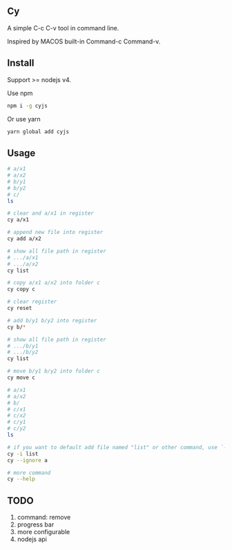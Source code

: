 ## Cy

A simple C-c C-v tool in command line.

Inspired by MACOS built-in Command-c Command-v.

## Install

Support >= nodejs v4.

Use npm
``` bash
npm i -g cyjs
```

Or use yarn
``` bash
yarn global add cyjs
```

## Usage

``` bash
# a/x1
# a/x2
# b/y1
# b/y2
# c/
ls

# clear and a/x1 in register
cy a/x1

# append new file into register
cy add a/x2

# show all file path in register
# .../a/x1
# .../a/x2
cy list

# copy a/x1 a/x2 into folder c
cy copy c

# clear register
cy reset

# add b/y1 b/y2 into register
cy b/*

# show all file path in register
# .../b/y1
# .../b/y2
cy list

# move b/y1 b/y2 into folder c
cy move c

# a/x1
# a/x2
# b/
# c/x1
# c/x2
# c/y1
# c/y2
ls

# if you want to default add file named "list" or other command, use `--ignore` or `-i` flag
cy -i list
cy --ignore a

# more command
cy --help
```

## TODO

1. command: remove
2. progress bar
3. more configurable
4. nodejs api

